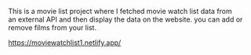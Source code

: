 This is a movie list project where I fetched movie watch list data from          
an external API and then display the data on the website. you can add or remove films from your list.                                                                                                                                
  
https://moviewatchlist1.netlify.app/      

